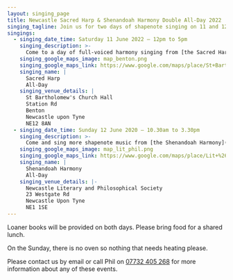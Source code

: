 ```yaml
---
layout: singing_page
title: Newcastle Sacred Harp & Shenandoah Harmony Double All-Day 2022
singing_tagline: Join us for two days of shapenote singing on 11 and 12 June 2022
singings:
  - singing_date_time: Saturday 11 June 2022 – 12pm to 5pm
    singing_description: >-
      Come to a day of full-voiced harmony singing from [the Sacred Harp](http://originalsacredharp.com)!
    singing_google_maps_image: map_benton.png
    singing_google_maps_link: https://www.google.com/maps/place/St+Bartholomew+Church+C+Of+E/@55.0160436,-1.5709061,17z/data=!4m5!3m4!1s0x487e71a0ae5804c9:0x4dde334a50fb75b6!8m2!3d55.0160436!4d-1.5687174?hl=en
    singing_name: |
      Sacred Harp
      All-Day
    singing_venue_details: |
      St Bartholomew's Church Hall
      Station Rd
      Benton
      Newcastle upon Tyne
      NE12 8AN
  - singing_date_time: Sunday 12 June 2020 – 10.30am to 3.30pm
    singing_description: >-
      Come and sing more shapenote music from [the Shenandoah Harmony](http://www.shenandoahharmony.com)!
    singing_google_maps_image: map_lit_phil.png
    singing_google_maps_link: https://www.google.com/maps/place/Lit+%26+Phil+Library/@54.9694099,-1.616199,17z/data=!3m1!4b1!4m5!3m4!1s0x487e70b42e55e8cf:0x8f1f42d18eb5c0c9!8m2!3d54.9694362!4d-1.6139956
    singing_name: |
      Shenandoah Harmony
      All-Day
    singing_venue_details: |-
      Newcastle Literary and Philosophical Society
      23 Westgate Rd
      Newcastle Upon Tyne
      NE1 1SE
---
```

Loaner books will be provided on both days. Please bring food for a shared lunch.

On the Sunday, there is no oven so nothing that needs heating please.

<!-- If you are interested in attending these singings and would like to stay with a singer overnight at any point in the weekend, [please email newcastlesacredharp@gmail.com](mailto:newcastlesacredharp@gmail.com) with which night(s) and how many people and if there are any things to take into consideration.

Also, if you would like to offer host housing to someone, [please email newcastlesacredharp@gmail.com about that too](mailto:newcastlesacredharp@gmail.com)! -->

 Please contact us by email or call Phil on [07732 405 268](tel:+447732405268) for more information about any of these events.
